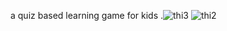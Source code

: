 a quiz based learning game for kids .![thi3](https://github.com/user-attachments/assets/092900fd-0900-4d46-b601-9a83774e7b4e)
![thi2](https://github.com/user-attachments/assets/3258319e-0433-4998-a2ce-9d72092046ca)
